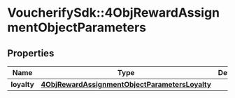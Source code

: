 # VoucherifySdk::4ObjRewardAssignmentObjectParameters

## Properties

| Name | Type | Description | Notes |
| ---- | ---- | ----------- | ----- |
| **loyalty** | [**4ObjRewardAssignmentObjectParametersLoyalty**](4ObjRewardAssignmentObjectParametersLoyalty.md) |  | [optional] |

